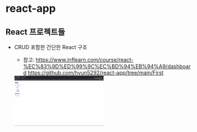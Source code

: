 # react-app
React 프로젝트들
--------------
+ CRUD 포함한 간단한 React 구조 <br/>
    - 참고: https://www.inflearn.com/course/react-%EC%83%9D%ED%99%9C%EC%BD%94%EB%94%A9/dashboard
    https://github.com/hyun5292/react-app/tree/main/First</br>
    
    <img src="https://github.com/hyun5292/react-app/blob/main/First/%EC%8B%A4%ED%96%89%EA%B2%B0%EA%B3%BC.png?raw=true"  width="50%"/>
